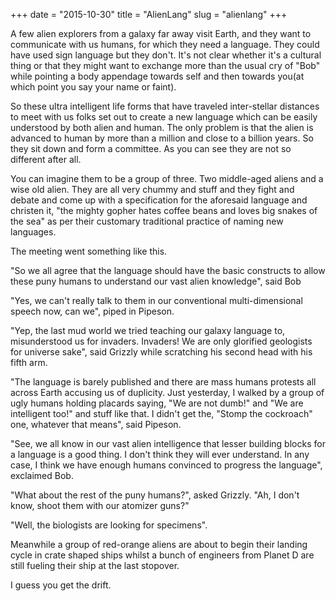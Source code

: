 +++
date = "2015-10-30"
title = "AlienLang"
slug = "alienlang"
+++

A few alien explorers from a galaxy far away visit Earth, and they want to communicate with us humans, for which they need a language. They could have used sign language but they don't. It's not clear whether it's a cultural thing or that they might want to exchange more than the usual cry of "Bob" while pointing a body appendage towards self and then towards you(at which point you say your name or faint).

<!--more-->

So these ultra intelligent life forms that have traveled inter-stellar distances to meet with us folks set out to create a new language which can be easily understood by both alien and human. The only problem is that the alien is advanced to human by more than a million and close to a billion years. So they sit down and form a committee. As you can see they are not so different after all.

You can imagine them to be a group of three. Two middle-aged aliens and a wise old alien. They are all very chummy and stuff and they fight and debate and come up with a specification for the aforesaid language and christen it, "the mighty gopher hates coffee beans and loves big snakes of the sea" as per their customary traditional practice of naming new languages.

The meeting went something like this.

"So we all agree that the language should have the basic constructs to allow these puny humans to understand our vast alien knowledge", said Bob

"Yes, we can't really talk to them in our conventional multi-dimensional speech now, can we", piped in Pipeson.

"Yep, the last mud world we tried teaching our galaxy language to, misunderstood us for invaders. Invaders! We are only glorified geologists for universe sake", said Grizzly while scratching his second head with his fifth arm.

"The language is barely published and there are mass humans protests all across Earth accusing us of duplicity. Just yesterday, I walked by a group of ugly humans holding placards saying, "We are not dumb!" and "We are intelligent too!" and stuff like that. I didn't get the, "Stomp the cockroach"  one, whatever that means", said Pipeson.

"See, we all know in our vast alien intelligence that lesser building blocks for a language is a good thing. I don't think they will ever understand. In any case, I think we have enough humans convinced to progress the language", exclaimed Bob.

"What about the rest of the puny humans?", asked Grizzly. "Ah, I don't know, shoot them with our atomizer guns?"

"Well, the biologists are looking for specimens".

Meanwhile a group of red-orange aliens are about to begin their landing cycle in crate shaped ships whilst a bunch of engineers from  Planet D are still fueling their ship at the last stopover.

I guess you get the drift.
